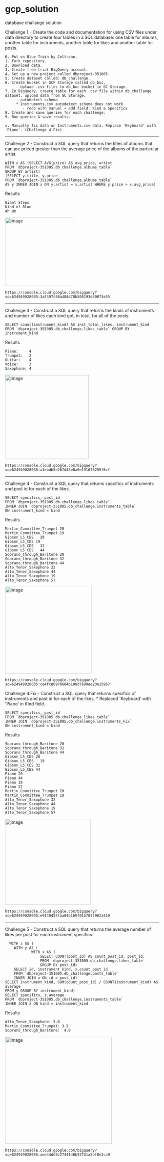 # gcp_solution
database challange solution

Challenge 1 - Create the code and documentation for using CSV files under data directory to create four tables in a SQL database: one table for albums, another table for instruments, another table for likes and another table for posts.

	0. Put on Blue Train by Coltrane.
	1. Fork repository.
	2. Download data.
	3. Create free trial BigQuery account.
	4. Set up a new project called dbproject-351005.
	5. Create dataset called: db_challenge.
	6. Create bucket in GCP Storage called db_buc.
		 - Upload .csv files to db_buc bucket in GC Storage.
	7. In BigQuery, create table for each .csv file within db_challange dataset, upload data from GC Storage.
		 - autodetect schema
		 * Instruments.csv autodetect schema does not work
		  	- redo with manual + add field: Kind & Specifics
	8. Create and save queries for each challenge.
	9. Run queries & save results.

	x. Manually fix data on Instruments.csv data. Replace 'Keyboard' with 'Piano'. (Challenge 4.Fix)


--------------------------------------------------------------------------------------

Challenge 2 - Construct a SQL query that returns the titles of albums that can are priced greater than the average price of the albums of the particular artist.

    WITH x AS (SELECT AVG(price) AS avg_price, artist 
    FROM `dbproject-351005.db_challenge.albums_table`
    GROUP BY artist)
    (SELECT y.title, y.price
    FROM `dbproject-351005.db_challenge.albums_table`
    AS y INNER JOIN x ON y.artist = x.artist WHERE y.price > x.avg_price)
	
  Results
  
    Giant Steps	     
    Kind of Blue	     
    Ah Um	
<img width="223" alt="image" src="https://user-images.githubusercontent.com/68199057/170037040-1fd459fb-6fca-46b7-b6ab-e3b3a2d4c5cc.png">

    https://console.cloud.google.com/bigquery?sq=624949028035:3af397c98a484d70b808193e39073e55
--------------------------------------------------------------------------------------

Challenge 3 - Construct a SQL query that returns the kinds of instruments and number of likes each kind got, in total, for all of the posts.

	SELECT count(instrument_kind) AS inst_total_likes, instrument_kind
	FROM `dbproject-351005.db_challenge.likes_table` GROUP BY instrument_kind
	  
  Results
  
    Piano:     4 
    Trumpet:   2 
    Guitar:    4
    Voice:     3
    Saxophone: 4
<img width="274" alt="image" src="https://user-images.githubusercontent.com/68199057/170037549-5e474a77-01c1-450c-a301-84b1d48cab29.png">

    https://console.cloud.google.com/bigquery?sq=624949028035:a3ebdb5e267d43e8a0e191676259f6cf
--------------------------------------------------------------------------------------

Challenge 4 - Construct a SQL query that returns specifics of instruments and post id for each of the likes.
   
    SELECT specifics, post_id
    FROM `dbproject-351005.db_challenge.likes_table` 
    INNER JOIN `dbproject-351005.db_challenge.instruments_table`  
    ON instrument_kind = kind
	
  Results
          
   
    Martin_Committee_Trumpet 20
    Martin_Committee_Trumpet 19
    Gibson_L5_CES	20
    Gibson_L5_CES 19
    Gibson_L5_CES	32
    Gibson_L5_CES	44
    Soprano_through_Baritone 20
    Soprano_through_Baritone 32
    Soprano_through_Baritone 44
    Alto_Tenor_Saxophone 32
    Alto_Tenor_Saxophone 44
    Alto_Tenor_Saxophone 19
    Alto_Tenor_Saxophone 57
	
<img width="283" alt="image" src="https://user-images.githubusercontent.com/68199057/170037487-d955f1b5-1da7-41e8-ad65-0be4a585a368.png">

    https://console.cloud.google.com/bigquery?sq=624949028035:ce4fc80978684b108d7a90ee23e15967

Challenge 4.Fix - Construct a SQL query that returns specifics of instruments and post id for each of the likes.
	* Replaced 'Keyboard' with 'Piano' in Kind field.
		
    SELECT specifics, post_id
    FROM `dbproject-351005.db_challenge.likes_table` 
    INNER JOIN `dbproject-351005.db_challenge.instruments_Fix`  
    ON instrument_kind = kind
	
  Results
  
    Soprano_through_Baritone 20
    Soprano_through_Baritone 32
    Soprano_through_Baritone 44
    Gibson_L5_CES 20
    Gibson_L5_CES	19
    Gibson_L5_CES 32
    Gibson_L5_CES 44
    Piano 20
    Piano 44
    Piano 19
    Piano 57
    Martin_Committee_Trumpet 20
    Martin_Committee_Trumpet 19
    Alto_Tenor_Saxophone 32
    Alto_Tenor_Saxophone 44
    Alto_Tenor_Saxophone 19
    Alto_Tenor_Saxophone 57

<img width="280" alt="image" src="https://user-images.githubusercontent.com/68199057/170037361-f2376a1a-3856-4f01-941e-f5ff8d3bad86.png">

    https://console.cloud.google.com/bigquery?sq=624949028035:e9140454faa04b1b9f01b7832962a510

--------------------------------------------------------------------------------------

Challenge 5 - Construct a SQL query that returns the average number of likes per post for each instrument specifics.

	  WITH z AS (
  		WITH y AS (
    			WITH x AS (
      				SELECT COUNT(post_id) AS count_post_id, post_id, 
      				FROM `dbproject-351005.db_challenge.likes_table` 
      				GROUP BY post_id) 
  		SELECT id, instrument_kind, x.count_post_id
 		FROM `dbproject-351005.db_challenge.posts_table` 
  		INNER JOIN x ON id = post_id) 
	SELECT instrument_kind, SUM(count_post_id) / COUNT(instrument_kind) AS average 
	FROM y GROUP BY instrument_kind)
	SELECT specifics, z.average
	FROM `dbproject-351005.db_challenge.instruments_table`
	INNER JOIN z ON kind = instrument_kind

  Results
  
    Alto_Tenor_Saxophone: 3.0
    Martin_Committee_Trumpet: 3.5
    Soprano_through_Baritone:  4.0
<img width="349" alt="image" src="https://user-images.githubusercontent.com/68199057/170037260-58df8c9c-b35c-4d0f-a808-47a050836a56.png">

    https://console.cloud.google.com/bigquery?sq=624949028035:aee44dd9c2744146b927b1a5bf0e3ca9
